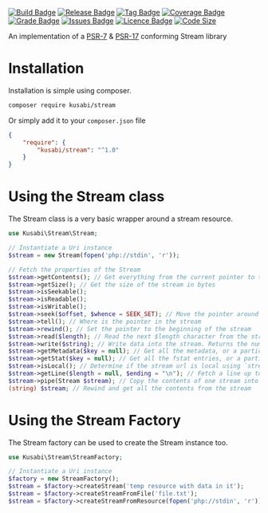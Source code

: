 [![Build Badge](https://img.shields.io/travis/kusabi/stream.svg)](https://img.shields.io/github/languages/code-size/kusabi/uri.svg)
[![Release Badge](https://img.shields.io/github/release/kusabi/stream.svg)](https://img.shields.io/github/release/kusabi/uri.svg)
[![Tag Badge](https://img.shields.io/github/tag/kusabi/stream.svg)](https://img.shields.io/github/tag/kusabi/uri.svg)
[![Coverage Badge](https://img.shields.io/codacy/coverage/b0465ef64f3643a8a8cdb5453eea9274.svg)](https://img.shields.io/codacy/grade/b0465ef64f3643a8a8cdb5453eea9274.svg)
[![Grade Badge](https://img.shields.io/codacy/grade/b0465ef64f3643a8a8cdb5453eea9274.svg?label=quality)](https://img.shields.io/codacy/grade/b0465ef64f3643a8a8cdb5453eea9274.svg)
[![Issues Badge](https://img.shields.io/github/issues/kusabi/stream.svg)](https://img.shields.io/github/issues/kusabi/uri.svg)
[![Licence Badge](https://img.shields.io/github/license/kusabi/stream.svg)](https://img.shields.io/github/license/kusabi/uri.svg)
[![Code Size](https://img.shields.io/github/languages/code-size/kusabi/stream.svg?label=size)](https://img.shields.io/github/languages/code-size/kusabi/uri.svg)

An implementation of a [PSR-7](https://www.php-fig.org/psr/psr-7/) & [PSR-17](https://www.php-fig.org/psr/psr-17/) conforming Stream library

# Installation

Installation is simple using composer.

```bash
composer require kusabi/stream
```

Or simply add it to your `composer.json` file

```json
{
    "require": {
        "kusabi/stream": "^1.0"
    }
}
```

# Using the Stream class

The Stream class is a very basic wrapper around a stream resource.


```php
use Kusabi\Stream\Stream;

// Instantiate a Uri instance
$stream = new Stream(fopen('php://stdin', 'r'));

// Fetch the properties of the Stream
$stream->getContents(); // Get everything from the current pointer to the end of the stream
$stream->getSize(); // Get the size of the stream in bytes
$stream->isSeekable();
$stream->isReadable();
$stream->isWritable();
$stream->seek($offset, $whence = SEEK_SET); // Move the pointer around in the stream
$stream->tell(); // Where is the pointer in the stream
$stream->rewind(); // Set the pointer to the beginning of the stream
$stream->read($length); // Read the next $length character from the stream
$stream->write($string); // Write data into the stream. Returns the number of bytes written
$stream->getMetadata($key = null); // Get all the metadata, or a particular key
$stream->getStat($key = null); // Get all the fstat entries, or a particular key
$stream->isLocal(); // Determine if the stream url is local using `stream_is_local()`
$stream->getLine($length = null, $ending = "\n"); // Fetch a line up to a length or delimiter (which ever comes first)
$stream->pipe(Stream $stream); // Copy the contents of one stream into another
(string) $stream; // Rewind and get all the contents from the stream

```


# Using the Stream Factory

The Stream factory can be used to create the Stream instance too.


```php
use Kusabi\Stream\StreamFactory;

// Instantiate a Uri instance
$factory = new StreamFactory();
$stream = $factory->createStream('temp resource with data in it');
$stream = $factory->createStreamFromFile('file.txt');
$stream = $factory->createStreamFromResource(fopen('php://stdin', 'r'));
```